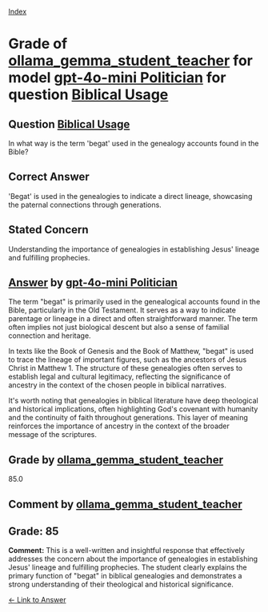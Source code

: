 
[Index](../../../../index.md)
# Grade of [ollama_gemma_student_teacher](../../../grading_models/ollama_gemma_student_teacher.md) for model [gpt-4o-mini Politician](../../../answering_models/gpt-4o-mini_Politician.md) for question [Biblical Usage](../../../questions/Biblical_Usage.md)

## Question [Biblical Usage](../../../questions/Biblical_Usage.md)
In what way is the term 'begat' used in the genealogy accounts found in the Bible?

## Correct Answer
'Begat' is used in the genealogies to indicate a direct lineage, showcasing the paternal connections through generations.

## Stated Concern
Understanding the importance of genealogies in establishing Jesus' lineage and fulfilling prophecies.

## [Answer](../Biblical_Usage.md) by [gpt-4o-mini Politician](../../../answering_models/gpt-4o-mini_Politician.md)
The term "begat" is primarily used in the genealogical accounts found in the Bible, particularly in the Old Testament. It serves as a way to indicate parentage or lineage in a direct and often straightforward manner. The term often implies not just biological descent but also a sense of familial connection and heritage.

In texts like the Book of Genesis and the Book of Matthew, "begat" is used to trace the lineage of important figures, such as the ancestors of Jesus Christ in Matthew 1. The structure of these genealogies often serves to establish legal and cultural legitimacy, reflecting the significance of ancestry in the context of the chosen people in biblical narratives.

It's worth noting that genealogies in biblical literature have deep theological and historical implications, often highlighting God's covenant with humanity and the continuity of faith throughout generations. This layer of meaning reinforces the importance of ancestry in the context of the broader message of the scriptures.

## Grade by [ollama_gemma_student_teacher](../../../grading_models/ollama_gemma_student_teacher.md)
85.0

## Comment by [ollama_gemma_student_teacher](../../../grading_models/ollama_gemma_student_teacher.md)
## Grade: 85

**Comment:** This is a well-written and insightful response that effectively addresses the concern about the importance of genealogies in establishing Jesus' lineage and fulfilling prophecies. The student clearly explains the primary function of "begat" in biblical genealogies and demonstrates a strong understanding of their theological and historical significance.

[&lt;- Link to Answer](../Biblical_Usage.md)
